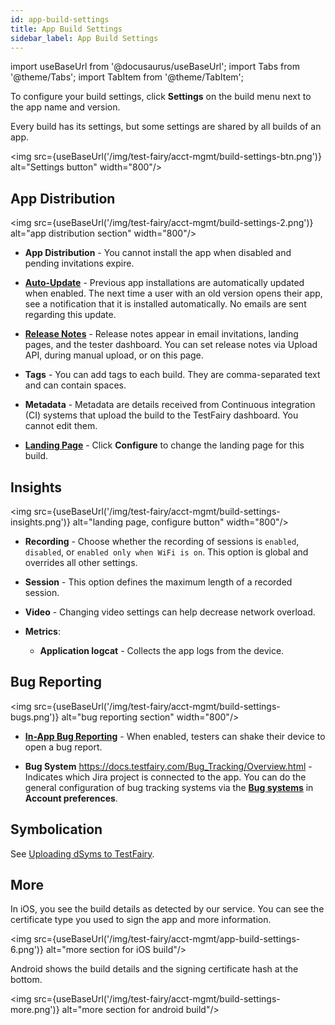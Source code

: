 ```yaml
---
id: app-build-settings
title: App Build Settings
sidebar_label: App Build Settings
---
```


import useBaseUrl from '@docusaurus/useBaseUrl';
import Tabs from '@theme/Tabs';
import TabItem from '@theme/TabItem';

To configure your build settings, click **Settings** on the build menu next to the app name and version.

Every build has its settings, but some settings are shared by all builds of an app.

<img src={useBaseUrl('/img/test-fairy/acct-mgmt/build-settings-btn.png')} alt="Settings button" width="800"/>

## App Distribution

<img src={useBaseUrl('/img/test-fairy/acct-mgmt/build-settings-2.png')} alt="app distribution section" width="800"/>

- **App Distribution** - You cannot install the app when disabled and pending invitations expire.

- **[Auto-Update](/test-fairy/app-distribution/auto-update)** - Previous app installations are automatically updated when enabled. The next time a user with an old version opens their app, see a notification that it is installed automatically. No emails are sent regarding this update.

- **[Release Notes](/test-fairy/app-distribution/release-notes)** - Release notes appear in email invitations, landing pages, and the tester dashboard. You can set release notes via Upload API, during manual upload, or on this page.

- **Tags** - You can add tags to each build. They are comma-separated text and can contain spaces.

- **Metadata** - Metadata are details received from Continuous integration (CI) systems that upload the build to the TestFairy dashboard. You cannot edit them.

- **[Landing Page](/test-fairy/app-distribution/landing-pages)** - Click **Configure** to change the landing page for this build.

## Insights

<img src={useBaseUrl('/img/test-fairy/acct-mgmt/build-settings-insights.png')} alt="landing page, configure button" width="800"/>

- **Recording** - Choose whether the recording of sessions is `enabled`, `disabled`, or `enabled only when WiFi is on`. This option is global and overrides all other settings.

- **Session** - This option defines the maximum length of a recorded session.

- **Video** - Changing video settings can help decrease network overload.

- **Metrics**:
  - **Application logcat** - Collects the app logs from the device.

## Bug Reporting

<img src={useBaseUrl('/img/test-fairy/acct-mgmt/build-settings-bugs.png')} alt="bug reporting section" width="800"/>

- **[In-App Bug Reporting](/test-fairy/testing-an-app/testers/user-feedback)** - When enabled, testers can shake their device to open a bug report.

- **Bug System** https://docs.testfairy.com/Bug_Tracking/Overview.html - Indicates which Jira project is connected to the app. You can do the general configuration of bug tracking systems via the **[Bug systems](https://app.testfairy.com/settings/bug-system/)** in **Account preferences**.

## Symbolication

See [Uploading dSyms to TestFairy](/test-fairy/sdk/ios/dsyms).

## More

In iOS, you see the build details as detected by our service. You can see the certificate type you used to sign the app and more information.

<img src={useBaseUrl('/img/test-fairy/acct-mgmt/app-build-settings-6.png')} alt="more section for iOS build"/>

Android shows the build details and the signing certificate hash at the bottom.

<img src={useBaseUrl('/img/test-fairy/acct-mgmt/build-settings-more.png')} alt="more section for android build"/>

